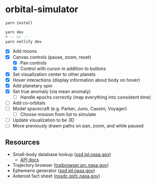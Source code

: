 # orbital-simulator

```sh
yarn install

yarn dev
# -- or --
yarn netlify dev
```

- [x] Add moons
- [x] Canvas controls (pause, zoom, reset)
  - [x] Pan controls
  - [x] Control with cursor in addition to buttons
- [x] Set visualization center to other planets
- [x] Hover interactions (display information about body on hover)
- [x] Add planetary spin
- [x] Set true anomaly (via mean anomaly)
  - [ ] Handle epochs correctly (map everything into consistent time)
- [ ] Add co-orbitals
- [ ] Model spacecraft (e.g. Parker, Juno, Cassini, Voyager)
  - [ ] Choose mission from list to simulate
- [ ] Update visualization to be 3D
- [ ] Move previously drawn paths on pan, zoom, and while paused

## Resources

- Small-body database lookup ([ssd.jpl.nasa.gov](https://ssd.jpl.nasa.gov/tools/sbdb_lookup.html))
  - [API docs](https://ssd-api.jpl.nasa.gov/doc/sbdb.html)
- Trajectory browser ([trajbrowser.arc.nasa.gov](https://trajbrowser.arc.nasa.gov/traj_browser.php))
- Ephemeris generator ([ssd.jpl.nasa.gov](https://ssd.jpl.nasa.gov/horizons/app.html#/))
- Asteroid fact sheet ([nssdc.gsfc.nasa.gov](https://nssdc.gsfc.nasa.gov/planetary/factsheet/asteroidfact.html))
